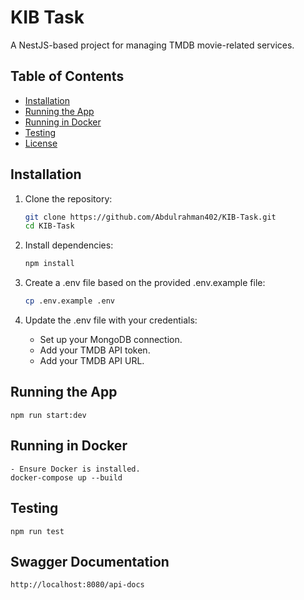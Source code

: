# KIB Task

A NestJS-based project for managing TMDB movie-related services.

## Table of Contents

- [Installation](#installation)
- [Running the App](#running-the-app)
- [Running in Docker](#running-in-docker)
- [Testing](#testing)
- [License](#license)

## Installation

1. Clone the repository:

   ```bash
   git clone https://github.com/Abdulrahman402/KIB-Task.git
   cd KIB-Task

   ```

2. Install dependencies:

   ```bash
   npm install

   ```

3. Create a .env file based on the provided .env.example file:

   ```bash
   cp .env.example .env

   ```

4. Update the .env file with your credentials:
   - Set up your MongoDB connection.
   - Add your TMDB API token.
   - Add your TMDB API URL.

## Running the App

    npm run start:dev

## Running in Docker

    - Ensure Docker is installed.
    docker-compose up --build

## Testing

    npm run test

## Swagger Documentation

    http://localhost:8080/api-docs

